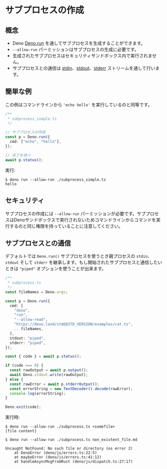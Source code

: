 <!-- # Creating a subprocess -->
# サブプロセスの作成

<!-- ## Concepts -->
## 概念

<!--
- Deno is capable of spawning a subprocess via
  [Deno.run](https://doc.deno.land/builtin/stable#Deno.run).
- `--allow-run` permission is required to spawn a subprocess.
- Spawned subprocesses do not run in a security sandbox.
- Communicate with the subprocess via the
  [stdin](https://doc.deno.land/builtin/stable#Deno.stdin),
  [stdout](https://doc.deno.land/builtin/stable#Deno.stdout) and
  [stderr](https://doc.deno.land/builtin/stable#Deno.stderr) streams.
-->
- Deno [Deno.run](https://doc.deno.land/builtin/stable#Deno.run) を通してサブプロセスを生成することができます。
- `--allow-run` パーミッションはサブプロセスの生成に必要です。
- 生成されたサブプロセスはセキュリティサンドボックス内で実行されません。
- サブプロセスとの通信は [stdin](https://doc.deno.land/builtin/stable#Deno.stdin)、[stdout](https://doc.deno.land/builtin/stable#Deno.stdout)、[stderr](https://doc.deno.land/builtin/stable#Deno.stderr) ストリームを通して行います。

<!-- ## Simple example -->
## 簡単な例

<!-- This example is the equivalent of running `'echo hello'` from the command line. -->
この例はコマンドラインから `'echo hello'` を実行しているのと同等です。

<!--
```ts
/**
 * subprocess_simple.ts
 */

// create subprocess
const p = Deno.run({
  cmd: ["echo", "hello"],
});

// await its completion
await p.status();
```
-->
```ts
/**
 * subprocess_simple.ts
 */

// サブプロセスの作成
const p = Deno.run({
  cmd: ["echo", "hello"],
});

// 完了を待つ
await p.status();
```

<!-- Run it: -->
実行:

```shell
$ deno run --allow-run ./subprocess_simple.ts
hello
```

<!-- ## Security -->
## セキュリティ

<!--
The `--allow-run` permission is required for creation of a subprocess. Be aware
that subprocesses are not run in a Deno sandbox and therefore have the same
permissions as if you were to run the command from the command line yourself.
-->
サブプロセスの作成には `--allow-run` パーミッションが必要です。サブプロセスはDenoサンドボックスで実行されないためコマンドラインからコマンドを実行するのと同じ権限を持っていることに注意してください。

<!-- ## Communicating with subprocesses -->
## サブプロセスとの通信

<!--
By default when you use `Deno.run()` the subprocess inherits `stdin`, `stdout`
and `stderr` of the parent process. If you want to communicate with started
subprocess you can use `"piped"` option.
-->
デフォルトでは `Deno.run()` サブプロセスを使うとき親プロセスの `stdin`、`stdout` そして `stderr` を継承します。もし開始されたサブプロセスと通信したいときは `"piped"` オプションを使うことが出来ます。

```ts
/**
 * subprocess.ts
 */
const fileNames = Deno.args;

const p = Deno.run({
  cmd: [
    "deno",
    "run",
    "--allow-read",
    "https://deno.land/std@$STD_VERSION/examples/cat.ts",
    ...fileNames,
  ],
  stdout: "piped",
  stderr: "piped",
});

const { code } = await p.status();

if (code === 0) {
  const rawOutput = await p.output();
  await Deno.stdout.write(rawOutput);
} else {
  const rawError = await p.stderrOutput();
  const errorString = new TextDecoder().decode(rawError);
  console.log(errorString);
}

Deno.exit(code);
```

<!-- When you run it: -->
実行時:

```shell
$ deno run --allow-run ./subprocess.ts <somefile>
[file content]

$ deno run --allow-run ./subprocess.ts non_existent_file.md

Uncaught NotFound: No such file or directory (os error 2)
    at DenoError (deno/js/errors.ts:22:5)
    at maybeError (deno/js/errors.ts:41:12)
    at handleAsyncMsgFromRust (deno/js/dispatch.ts:27:17)
```
